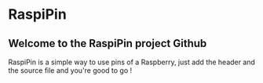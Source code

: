 # RaspiPin
## Welcome to the RaspiPin project Github

RaspiPin is a simple way to use pins of a Raspberry, just add the header and the source file and you're good to go !

